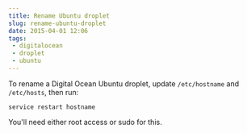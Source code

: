 ```yaml
---
title: Rename Ubuntu droplet
slug: rename-ubuntu-droplet
date: 2015-04-01 12:06
tags:
 - digitalocean
 - droplet
 - ubuntu
---
```


To rename a Digital Ocean Ubuntu droplet, update `/etc/hostname` and `/etc/hosts`, then run:

    service restart hostname

You'll need either root access or sudo for this.
